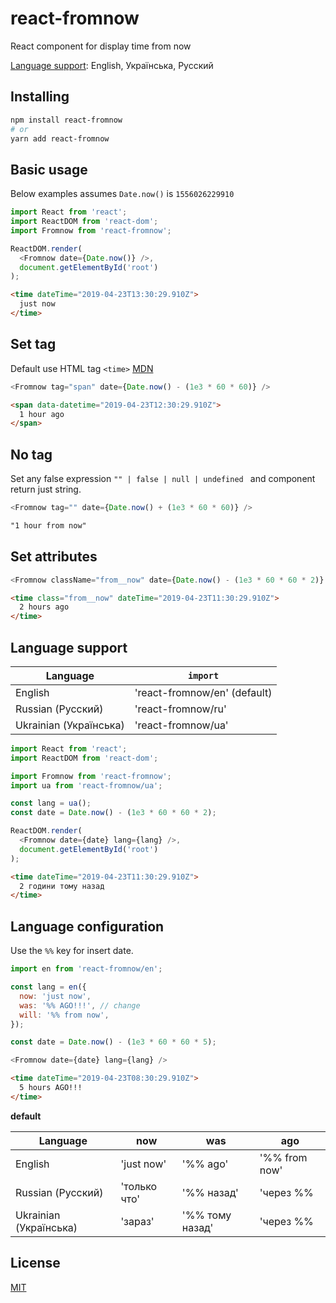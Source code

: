 # react-fromnow

React component for display time from now

[Language support](#language-support): English, Українська, Русский

## Installing

```bash
npm install react-fromnow
# or
yarn add react-fromnow
```

## Basic usage

Below examples assumes `Date.now()` is `1556026229910`

```js
import React from 'react';
import ReactDOM from 'react-dom';
import Fromnow from 'react-fromnow';

ReactDOM.render(
  <Fromnow date={Date.now()} />,
  document.getElementById('root')
);
```
```html
<time dateTime="2019-04-23T13:30:29.910Z">
  just now
</time>
```

## Set tag

Default use HTML tag `<time>` [MDN](https://developer.mozilla.org/en-US/docs/Web/HTML/Element/time)

```js
<Fromnow tag="span" date={Date.now() - (1e3 * 60 * 60)} />
```
```html
<span data-datetime="2019-04-23T12:30:29.910Z">
  1 hour ago
</span>
```

## No tag

Set any false expression `"" | false | null | undefined ` and component return just string.

```js
<Fromnow tag="" date={Date.now() + (1e3 * 60 * 60)} />
```
```html
"1 hour from now"
```

## Set attributes

```js
<Fromnow className="from__now" date={Date.now() - (1e3 * 60 * 60 * 2)} />
```
```html
<time class="from__now" dateTime="2019-04-23T11:30:29.910Z">
  2 hours ago
</time>
```

## Language support

| Language              | `import`                     |
| --------------------- | ---------------------------- |
| English               | 'react-fromnow/en' (default) |
| Russian (Русский)     | 'react-fromnow/ru'           |
| Ukrainian (Українська)| 'react-fromnow/ua'           |

```js
import React from 'react';
import ReactDOM from 'react-dom';

import Fromnow from 'react-fromnow';
import ua from 'react-fromnow/ua';

const lang = ua();
const date = Date.now() - (1e3 * 60 * 60 * 2);

ReactDOM.render(
  <Fromnow date={date} lang={lang} />,
  document.getElementById('root')
);
```

```html
<time dateTime="2019-04-23T11:30:29.910Z">
  2 години тому назад
</time>
```

## Language configuration

Use the `%%` key for insert date.

```js
import en from 'react-fromnow/en';

const lang = en({
  now: 'just now',
  was: '%% AGO!!!', // change
  will: '%% from now',
});

const date = Date.now() - (1e3 * 60 * 60 * 5);

<Fromnow date={date} lang={lang} />
```
```html
<time dateTime="2019-04-23T08:30:29.910Z">
  5 hours AGO!!!
</time>
```

**default**

| Language               | now          | was             | ago           |
| ---------------------- | ------------ | ---------------- | --------------|
| English                | 'just now'   | '%% ago'        | '%% from now' |
| Russian (Русский)      | 'только что' | '%% назад'      | 'через %%     |
| Ukrainian (Українська) | 'зараз'      | '%% тому назад' | 'через %%     |

## License

[MIT](./LICENSE)
